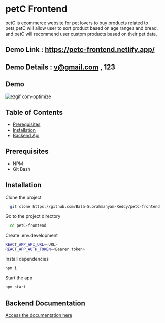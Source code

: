 
# petC Frontend

petC is ecommerce website for pet lovers to buy products related to pets,petC will allow user to sort product based on age ranges and bread, and petC will recommend user custom products based on their pet data.

## Demo Link : https://petc-frontend.netlify.app/
## Demo Details : v@gmail.com , 123
 
## Demo
![ezgif com-optimize](https://github.com/Bala-Subrahmanyam-Reddy/petC-frontend/assets/121880674/4acef8c6-4fb1-4711-8fb4-2fb729ec92a7)


## Table of Contents

- [Prerequisites](#prerequisites)
- [Installation](#installation)
- [Backend Api](#api-documentation)

## Prerequisites

- NPM
- Git Bash


## Installation

Clone the project

```bash
  git clone https://github.com/Bala-Subrahmanyam-Reddy/petC-frontend
```

Go to the project directory

```bash
  cd petC-frontend
```

Create .env.development
```bash
REACT_APP_API_URL=<URL>
REACT_APP_AUTH_TOKEN=<Bearer token>
```

Install dependencies
```bash
npm i
```

Start the app
```bash
npm start
```
## Backend Documentation

[Access the documentation here ](https://petcbackend-1-h3890731.deta.app/docs)

